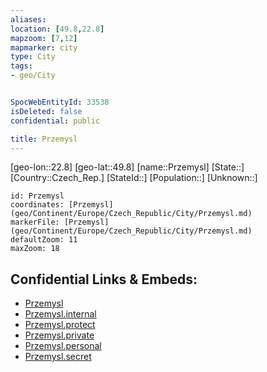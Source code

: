 ```yaml
---
aliases: 
location: [49.8,22.8]
mapzoom: [7,12] 
mapmarker: city 
type: City
tags:
- geo/City


SpocWebEntityId: 33538
isDeleted: false
confidential: public

title: Przemysl
---
```

[geo-lon::22.8]
[geo-lat::49.8]
[name::Przemysl]
[State::]
[Country::Czech_Rep.]
[StateId::]
[Population::]
[Unknown::]


```leaflet
id: Przemysl
coordinates: [Przemysl](geo/Continent/Europe/Czech_Republic/City/Przemysl.md)
markerFile: [Przemysl](geo/Continent/Europe/Czech_Republic/City/Przemysl.md)
defaultZoom: 11 
maxZoom: 18
```


## Confidential Links & Embeds: 
- [Przemysl](../../../../../../_public/geo/Continent/Europe/Czech_Republic/City/Przemysl.md) 
- [Przemysl.internal](../../../../../../_internal/geo/Continent/Europe/Czech_Republic/City/Przemysl.internal.md) 
- [Przemysl.protect](../../../../../../_protect/geo/Continent/Europe/Czech_Republic/City/Przemysl.protect.md) 
- [Przemysl.private](../../../../../../_private/geo/Continent/Europe/Czech_Republic/City/Przemysl.private.md) 
- [Przemysl.personal](../../../../../../_personal/geo/Continent/Europe/Czech_Republic/City/Przemysl.personal.md) 
- [Przemysl.secret](../../../../../../_secret/geo/Continent/Europe/Czech_Republic/City/Przemysl.secret.md) 

